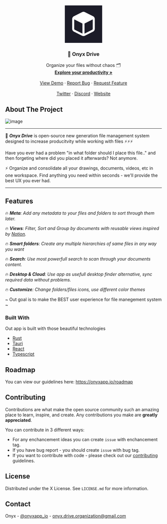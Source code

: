 <!-- PROJECT LOGO -->
<br />
<div align="center">
  <a href="https://github.com/OnyxDrive/OnyxDrive">
    <img src="images/onyx-logo.jpg" alt="Logo" width="120" height="120">
  </a>

  <h3 align="center">🔮 Onyx Drive</h3>

  <p align="center">
    Organize your files without chaos 🗂️
    <br />
    <a href="https://onyxapp.io/"><strong>Explore your productivity » </strong></a>
    <br />
    <br />
    <a href="">View Demo</a>
    ·
    <a href="">Report Bug</a>
    ·
    <a href="">Request Feature</a>
    <br />
    <br />
    <a href="https://twitter.com/onyxapp_io">Twitter</a>
    ·
    <a href="https://discord.gg/8DQa2qNM">Discord</a>
    ·
    <a href="https://onyxapp.io/">Website</a>
  </p>
</div>

<!-- ABOUT THE PROJECT -->
## About The Project

<img width="1183" alt="image" src="https://github.com/OnyxDrive/OnyxDrive/assets/46647517/4330d5f8-b3fb-49a6-a013-de1e903a3801">

---

🔮 _**Onyx Drive**_ is open-source new generation file management system designed to increase producitvity while working with files ⚡⚡⚡

Have you ever had a problem "in what folder should I place this file.." and then forgeting where did you placed it afterwards? Not anymore.

⚡ Organize and consolidate all your drawings, documents, videos, etc in one workspace. Find anything you need within seconds - we'll provide the best UX you ever had. 

---
## Features

🔥 _**Meta**: Add any metadata to your files and folders to sort through them later._

🔥 _**Views**: Filter, Sort and Group by documents with reusable views inspired by [Notion]()._ 

🔥 _**Smart folders**: Create any multiple hierarchies of same files in any way you want_

🔥 _**Search**: Use most powerfull search to scan through your documents content._ 

🔥 _**Desktop & Cloud**: Use app as usefull desktop finder alternative, sync required data without problems._ 

🔥 _**Customize**: Change folders/files icons, use different color themes_

~ Out goal is to make the BEST user experience for file manegement system ~

### Built With

Out app is built with those beautiful technologies

- [Rust]()
- [Tauri]()
- [React]()
- [Typescript]()

<!-- ROADMAP -->
## Roadmap

You can view our guidelines here: https://onyxapp.io/roadmap

<!-- CONTRIBUTING -->
## Contributing

Contributions are what make the open source community such an amazing place to learn, inspire, and create. Any contributions you make are **greatly appreciated**.

You can contribute in 3 different ways: 
- For any enchancement ideas you can create `issue` with enchancement tag.
- If you have bug report - you should create `issue` with bug tag.
- If you want to contribute with code - please check out our [contributing]() guidelines.

<!-- LICENSE -->
## License

Distributed under the X License. See `LICENSE.md` for more information.

<!-- CONTACT -->
## Contact

Onyx - [@onyxapp_io](https://twitter.com/onyxapp_io) - onyx.drive.organization@gmail.com

<!-- MARKDOWN LINKS & IMAGES -->
<!-- https://www.markdownguide.org/basic-syntax/#reference-style-links -->
[React.js]: https://img.shields.io/badge/React-20232A?style=for-the-badge&logo=react&logoColor=61DAFB
[React-url]: https://reactjs.org/

